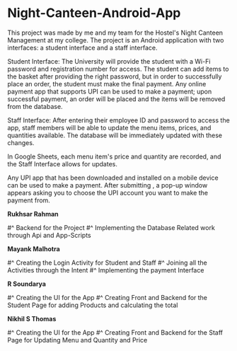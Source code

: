 # Night-Canteen-Android-App

This project was made by me and my team for the Hostel's Night Canteen Management at my college. The project is an Android application with two interfaces: a student interface and a staff interface.

Student Interface: The University will provide the student with a Wi-Fi password and registration number for access. The student can add items to the basket after providing the right password, but in order to successfully place an order, the student must make the final payment. Any online payment app that supports UPI can be used to make a payment; upon successful payment, an order will be placed and the items will be removed from the database.

Staff Interface: After entering their employee ID and password to access the app, staff members will be able to update the menu items, prices, and quantities available. The database will be immediately updated with these changes.

In Google Sheets, each menu item's price and quantity are recorded, and the Staff Interface allows for updates.

Any UPI app that has been downloaded and installed on a mobile device can be used to make a payment. After submitting , a pop-up window appears asking you to choose the UPI account you want to make the payment from.

**Rukhsar Rahman**

  #^  Backend for the Project
  #^  Implementing the Database Related work through Api and App-Scripts

**Mayank Malhotra**

  #^  Creating the Login Activity for Student and Staff
  #^  Joining all the Activities through the Intent
  #^  Implementing the payment Interface

**R Soundarya**

  #^  Creating the UI for the App
  #^  Creating Front and Backend for the Student Page for adding Products and calculating the total

**Nikhil S Thomas**

  #^  Creating the UI for the App
  #^  Creating Front and Backend for the Staff Page for Updating Menu and Quantity and Price
